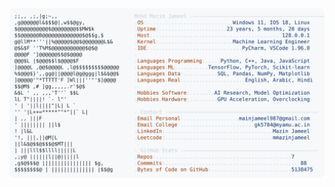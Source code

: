 <picture>
  <source srcset="https://raw.githubusercontent.com/mmazinjameel/mmazinjameel/main/dark_mode.svg?v=1745542233" media="(prefers-color-scheme: dark)">
  <img src="https://raw.githubusercontent.com/mmazinjameel/mmazinjameel/main/light_mode.svg?v=1745542233">
</picture>
